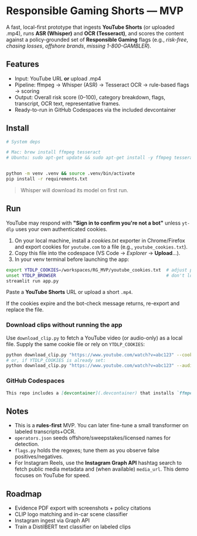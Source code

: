 # Responsible Gaming Shorts — MVP

A fast, local-first prototype that ingests **YouTube Shorts** (or uploaded .mp4), runs **ASR (Whisper)** and **OCR (Tesseract)**, and scores the content against a policy-grounded set of **Responsible Gaming** flags (e.g., *risk-free*, *chasing losses*, *offshore brands*, *missing 1-800-GAMBLER*).

## Features
- Input: YouTube URL **or** upload .mp4
- Pipeline: ffmpeg → Whisper (ASR) → Tesseract OCR → rule-based flags → scoring
- Output: Overall risk score (0–100), category breakdown, flags, transcript, OCR text, representative frames.
- Ready-to-run in GitHub Codespaces via the included devcontainer

## Install

```bash
# System deps

# Mac: brew install ffmpeg tesseract
# Ubuntu: sudo apt-get update && sudo apt-get install -y ffmpeg tesseract-ocr


python -m venv .venv && source .venv/bin/activate
pip install -r requirements.txt
```

> Whisper will download its model on first run.


## Run

YouTube may respond with **"Sign in to confirm you're not a bot"** unless `yt-dlp` uses your own authenticated cookies.

1. On your local machine, install a *cookies.txt* exporter in Chrome/Firefox and export cookies for `youtube.com` to a file (e.g., `youtube_cookies.txt`).
2. Copy this file into the codespace (VS Code → *Explorer* → **Upload**…).
3. In your venv terminal before launching the app:

```bash
export YTDLP_COOKIES=/workspaces/RG_MVP/youtube_cookies.txt  # adjust path
unset YTDLP_BROWSER                                          # don't look for a browser profile
streamlit run app.py
```

Paste a **YouTube Shorts** URL or upload a short `.mp4`.

If the cookies expire and the bot-check message returns, re-export and replace the file.

### Download clips without running the app

Use `download_clip.py` to fetch a YouTube video (or audio-only) as a local file. Supply the same cookie file or rely on `YTDLP_COOKIES`:

```bash
python download_clip.py "https://www.youtube.com/watch?v=abc123" --cookies /workspaces/RG_MVP/youtube_cookies.txt
# or, if YTDLP_COOKIES is already set:
python download_clip.py "https://www.youtube.com/watch?v=abc123" --audio-only
```


### GitHub Codespaces

```markdown
This repo includes a [devcontainer](.devcontainer) that installs `ffmpeg`, `tesseract-ocr`, and the Python requirements automatically. Open in Codespaces and you're ready to run `streamlit`.
```

## Notes
- This is a **rules-first** MVP. You can later fine-tune a small transformer on labeled transcripts+OCR.
- `operators.json` seeds offshore/sweepstakes/licensed names for detection.
- `flags.py` holds the regexes; tune them as you observe false positives/negatives.
- For Instagram Reels, use the **Instagram Graph API** hashtag search to fetch public media metadata and (when available) `media_url`. This demo focuses on YouTube for speed.

## Roadmap
- Evidence PDF export with screenshots + policy citations
- CLIP logo matching and in-car scene classifier
- Instagram ingest via Graph API
- Train a DistilBERT text classifier on labeled clips
